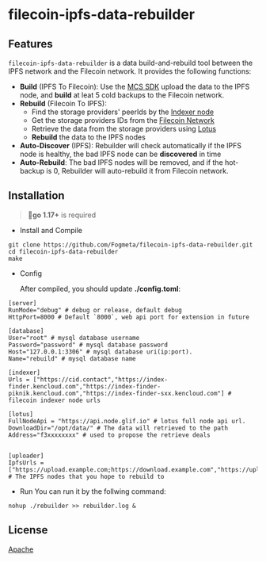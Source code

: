 # filecoin-ipfs-data-rebuilder

## Features

`filecoin-ipfs-data-rebuilder` is a data build-and-rebuild tool between the IPFS network and the Filecoin network. It provides the following functions:

 - **Build** (IPFS To Filecoin): Use the [MCS SDK](https://docs.filswan.com/multi-chain-storage/developer-quickstart/sdk) upload the data to the IPFS node, and **build** at leat 5 cold backups to the  Filecoin network.
 - **Rebuild** (Filecoin To IPFS): 
	- Find the storage providers' peerIds by the [Indexer node](https://github.com/filecoin-project/index-provider) 
	 - Get the storage providers IDs from the [Filecoin Network](https://github.com/filecoin-project/lotus/blob/master/api/v0api/full.go)
	 - Retrieve the data from the storage providers using [Lotus](https://github.com/filecoin-project/lotus)
	 - **Rebuild** the data to the IPFS nodes
 - **Auto-Discover** (IPFS): Rebuilder will check automatically if the IPFS node is healthy, the bad IPFS node can be **discovered** in time
 - **Auto-Rebuild**: The bad IPFS nodes will be removed, and if the hot-backup is 0, Rebuilder will auto-rebuild it from Filecoin network. 

## Installation

> :bell:**go 1.17+** is required

 - Install and Compile
```shell
git clone https://github.com/Fogmeta/filecoin-ipfs-data-rebuilder.git
cd filecoin-ipfs-data-rebuilder
make
```

 - Config

	After compiled, you should update **./config.toml**:
```
[server]
RunMode="debug" # debug or release, default debug
HttpPort=8000 # Default `8000`, web api port for extension in future

[database]
User="root" # mysql database username
Password="password" # mysql database password
Host="127.0.0.1:3306" # mysql database uri(ip:port).
Name="rebuild" # mysql database name

[indexer]
Urls = ["https://cid.contact","https://index-finder.kencloud.com","https://index-finder-piknik.kencloud.com","https://index-finder-sxx.kencloud.com"] # filecoin indexer node urls

[lotus]
FullNodeApi = "https://api.node.glif.io" # lotus full node api url.
DownloadDir="/opt/data/" # The data will retrieved to the path
Address="f3xxxxxxxx" # used to propose the retrieve deals


[uploader]
IpfsUrls = ["https://upload.example.com;https://download.example.com","https://upload.example2.com;https://download.example2.com"] # The IPFS nodes that you hope to rebuild to 

```
 - Run
	You can run it by the follwing command:
```shell
nohup ./rebuilder >> rebuilder.log &
```
## License

[Apache](https://github.com/filswan/go-swan-provider/blob/main/LICENSE)

